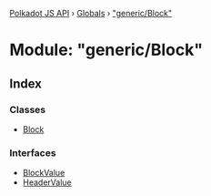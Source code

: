 [Polkadot JS API](../README.md) › [Globals](../globals.md) › ["generic/Block"](_generic_block_.md)

# Module: "generic/Block"

## Index

### Classes

* [Block](../classes/_generic_block_.block.md)

### Interfaces

* [BlockValue](../interfaces/_generic_block_.blockvalue.md)
* [HeaderValue](../interfaces/_generic_block_.headervalue.md)
